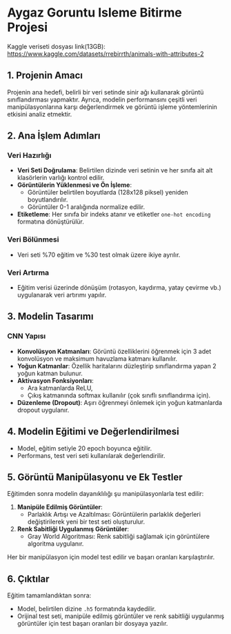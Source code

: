 # Aygaz Goruntu Isleme Bitirme Projesi

Kaggle veriseti dosyası link(13GB): https://www.kaggle.com/datasets/rrebirrth/animals-with-attributes-2

## 1. Projenin Amacı
Projenin ana hedefi, belirli bir veri setinde sinir ağı kullanarak görüntü sınıflandırması yapmaktır. Ayrıca, modelin performansını çeşitli veri manipülasyonlarına karşı değerlendirmek ve görüntü işleme yöntemlerinin etkisini analiz etmektir.

## 2. Ana İşlem Adımları

### Veri Hazırlığı
- **Veri Seti Doğrulama**: Belirtilen dizinde veri setinin ve her sınıfa ait alt klasörlerin varlığı kontrol edilir.
- **Görüntülerin Yüklenmesi ve Ön İşleme**:
  - Görüntüler belirtilen boyutlarda (128x128 piksel) yeniden boyutlandırılır.
  - Görüntüler 0-1 aralığında normalize edilir.
- **Etiketleme**: Her sınıfa bir indeks atanır ve etiketler `one-hot encoding` formatına dönüştürülür.

### Veri Bölünmesi
- Veri seti %70 eğitim ve %30 test olmak üzere ikiye ayrılır.

### Veri Artırma
- Eğitim verisi üzerinde dönüşüm (rotasyon, kaydırma, yatay çevirme vb.) uygulanarak veri artırımı yapılır.

## 3. Modelin Tasarımı

### CNN Yapısı
- **Konvolüsyon Katmanları**: Görüntü özelliklerini öğrenmek için 3 adet konvolüsyon ve maksimum havuzlama katmanı kullanılır.
- **Yoğun Katmanlar**: Özellik haritalarını düzleştirip sınıflandırma yapan 2 yoğun katman bulunur.
- **Aktivasyon Fonksiyonları**:
  - Ara katmanlarda ReLU,
  - Çıkış katmanında softmax kullanılır (çok sınıflı sınıflandırma için).
- **Düzenleme (Dropout)**: Aşırı öğrenmeyi önlemek için yoğun katmanlarda dropout uygulanır.

## 4. Modelin Eğitimi ve Değerlendirilmesi
- Model, eğitim setiyle 20 epoch boyunca eğitilir.
- Performans, test veri seti kullanılarak değerlendirilir.

## 5. Görüntü Manipülasyonu ve Ek Testler
Eğitimden sonra modelin dayanıklılığı şu manipülasyonlarla test edilir:
1. **Manipüle Edilmiş Görüntüler**:
   - Parlaklık Artışı ve Azaltılması: Görüntülerin parlaklık değerleri değiştirilerek yeni bir test seti oluşturulur.
2. **Renk Sabitliği Uygulanmış Görüntüler**:
   - Gray World Algoritması: Renk sabitliği sağlamak için görüntülere algoritma uygulanır.

Her bir manipülasyon için model test edilir ve başarı oranları karşılaştırılır.

## 6. Çıktılar
Eğitim tamamlandıktan sonra:
- Model, belirtilen dizine `.h5` formatında kaydedilir.
- Orijinal test seti, manipüle edilmiş görüntüler ve renk sabitliği uygulanmış görüntüler için test başarı oranları bir dosyaya yazılır.


